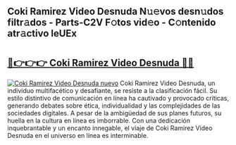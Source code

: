 ## Coki Ramirez Video Desnuda N𝚞𝚎vos desn𝚞dos filtr𝚊dos - Parts-C2V F𝚘tos vid𝚎o - C𝚘ntenido atr𝚊ctivo leUEx

# <h2><a href="http://mb2b8x.tromn.icu/?c=Coki+Ramirez+Video+Desnuda">🔗👉👉👉 Coki Ramirez Video Desnuda 🔗🔗</a></h2>

[![Coki Ramirez Video Desnuda nuevo](https://i.imgur.com/pEAQMta.gif)](http://mb2b8x.tromn.icu/?c=Coki+Ramirez+Video+Desnuda)
Coki Ramirez Video Desnuda, un individuo multifacético y desafiante, se resiste a la clasificación fácil. Su estilo distintivo de comunicación en línea ha cautivado y provocado críticas, generando debates sobre ética, individualidad y las complejidades de las sociedades digitales. A pesar de la ambigüedad de sus planes futuros, su huella en la cultura en línea es imborrable. Con una dedicación inquebrantable y un encanto innegable, el viaje de Coki Ramirez Video Desnuda en el universo en línea es interminable.
